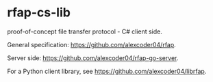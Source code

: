 # rfap-cs-lib

proof-of-concept file transfer protocol - C# client side.

General specification: https://github.com/alexcoder04/rfap.

Server side: https://github.com/alexcoder04/rfap-go-server.

For a Python client library, see https://github.com/alexcoder04/librfap.
